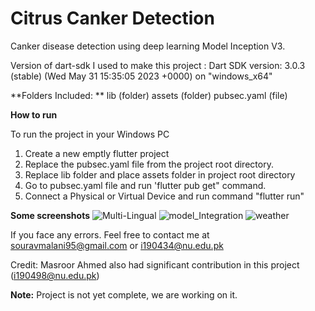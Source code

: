 # Citrus Canker Detection

Canker disease detection using deep learning Model Inception V3.

Version of dart-sdk I used to make this project
  : Dart SDK version: 3.0.3 (stable) (Wed May 31 15:35:05 2023 +0000) on "windows_x64"

**Folders Included: **
   lib (folder)
   assets (folder) 
   pubsec.yaml (file)


**How to run**

To run the project in your Windows PC
 1) Create a new emptly flutter project
 2) Replace the pubsec.yaml file from the project root directory.
 3) Replace lib folder and place assets folder in project root directory
 4) Go to pubsec.yaml file and run 'flutter pub get" command.
 5) Connect a Physical or Virtual Device and run command "flutter run"

**Some screenshots**
![Multi-Lingual](https://github.com/Sourav-Malani/Detect-Citrus-Canker/assets/74541281/e1de6fdd-456c-499d-b85c-20282b1f3d10)
![model_Integration](https://github.com/Sourav-Malani/Detect-Citrus-Canker/assets/74541281/67a50a34-aec5-46e6-a21f-316d1f275e4e)
![weather](https://github.com/Sourav-Malani/Detect-Citrus-Canker/assets/74541281/4277fd5e-d147-4236-aaa4-0822e506cd97)


If you face any errors. Feel free to contact me at souravmalani95@gmail.com or i190434@nu.edu.pk

Credit: Masroor Ahmed also had significant contribution in this project (i190498@nu.edu.pk)

**Note:** Project is not yet complete, we are working on it.

